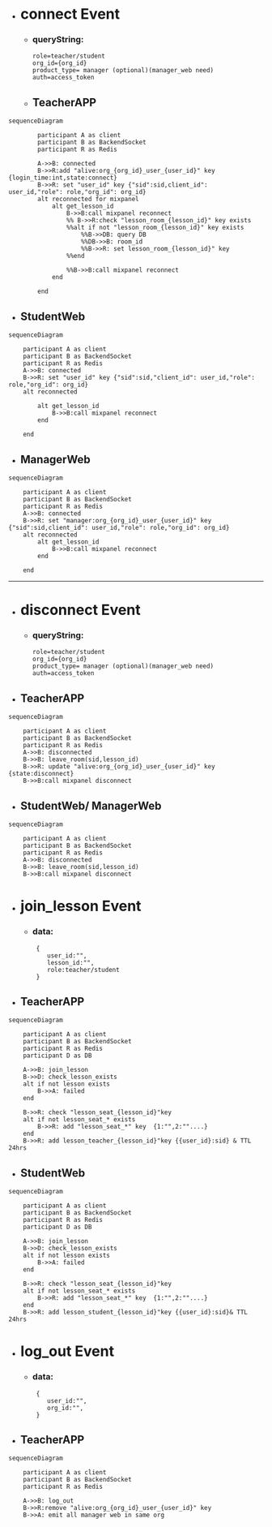 - # connect Event

  - ### queryString:

        role=teacher/student
        org_id={org_id}
        product_type= manager (optional)(manager_web need)
        auth=access_token

  - ## TeacherAPP

```mermaid
sequenceDiagram

        participant A as client
        participant B as BackendSocket
        participant R as Redis

        A->>B: connected
        B->>R:add "alive:org_{org_id}_user_{user_id}" key {login_time:int,state:connect}
        B->>R: set "user_id" key {"sid":sid,client_id": user_id,"role": role,"org_id": org_id}
        alt reconnected for mixpanel
            alt get_lesson_id
                B->>B:call mixpanel reconnect
                %% B->>R:check "lesson_room_{lesson_id}" key exists
                %%alt if not "lesson_room_{lesson_id}" key exists
                    %%B->>DB: query DB
                    %%DB->>B: room_id
                    %%B->>R: set lesson_room_{lesson_id}" key
                %%end

                %%B->>B:call mixpanel reconnect
            end

        end

```

- ## StudentWeb

```mermaid
sequenceDiagram

    participant A as client
    participant B as BackendSocket
    participant R as Redis
    A->>B: connected
    B->>R: set "user_id" key {"sid":sid,"client_id": user_id,"role": role,"org_id": org_id}
    alt reconnected

        alt get_lesson_id
            B->>B:call mixpanel reconnect
        end

    end

```

- ## ManagerWeb

```mermaid
sequenceDiagram

    participant A as client
    participant B as BackendSocket
    participant R as Redis
    A->>B: connected
    B->>R: set "manager:org_{org_id}_user_{user_id}" key {"sid":sid,client_id": user_id,"role": role,"org_id": org_id}
    alt reconnected
        alt get_lesson_id
            B->>B:call mixpanel reconnect
        end

    end

```

---

- # disconnect Event

  - ### queryString:
        role=teacher/student
        org_id={org_id}
        product_type= manager (optional)(manager_web need)
        auth=access_token

- ## TeacherAPP

```mermaid
sequenceDiagram

    participant A as client
    participant B as BackendSocket
    participant R as Redis
    A->>B: disconnected
    B->>B: leave_room(sid,lesson_id)
    B->>R: update "alive:org_{org_id}_user_{user_id}" key {state:disconnect}
    B->>B:call mixpanel disconnect

```

- ## StudentWeb/ ManagerWeb

```mermaid
sequenceDiagram

    participant A as client
    participant B as BackendSocket
    participant R as Redis
    A->>B: disconnected
    B->>B: leave_room(sid,lesson_id)
    B->>B:call mixpanel disconnect

```

- # join_lesson Event

  - ### data:

         {
            user_id:"",
            lesson_id:"",
            role:teacher/student
         }

- ## TeacherAPP

```mermaid
sequenceDiagram

    participant A as client
    participant B as BackendSocket
    participant R as Redis
    participant D as DB

    A->>B: join_lesson
    B->>D: check_lesson_exists
    alt if not lesson exists
        B->>A: failed
    end

    B->>R: check "lesson_seat_{lesson_id}"key
    alt if not lesson_seat_* exists
        B->>R: add "lesson_seat_*" key  {1:"",2:""....}
    end
    B->>R: add lesson_teacher_{lesson_id}"key {{user_id}:sid} & TTL 24hrs

```

- ## StudentWeb

```mermaid
sequenceDiagram

    participant A as client
    participant B as BackendSocket
    participant R as Redis
    participant D as DB

    A->>B: join_lesson
    B->>D: check_lesson_exists
    alt if not lesson exists
        B->>A: failed
    end

    B->>R: check "lesson_seat_{lesson_id}"key
    alt if not lesson_seat_* exists
        B->>R: add "lesson_seat_*" key  {1:"",2:""....}
    end
    B->>R: add lesson_student_{lesson_id}"key {{user_id}:sid}& TTL 24hrs

```

- # log_out Event

  - ### data:

         {
            user_id:"",
            org_id:"",
         }

- ## TeacherAPP

```mermaid
sequenceDiagram

    participant A as client
    participant B as BackendSocket
    participant R as Redis

    A->>B: log_out
    B->>R:remove "alive:org_{org_id}_user_{user_id}" key
    B->>A: emit all manager web in same org

```
